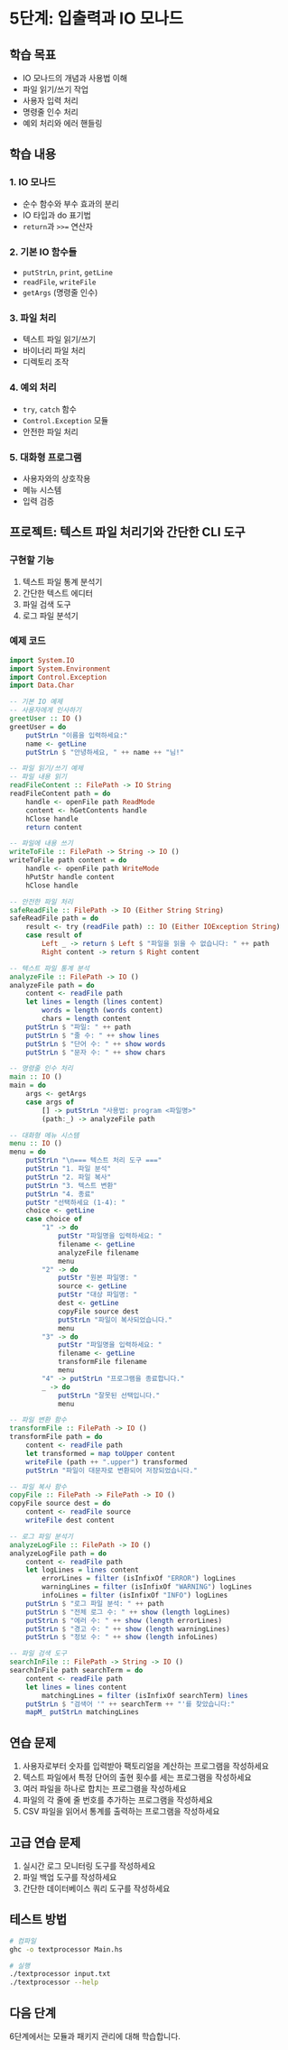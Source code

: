 # 5단계: 입출력과 IO 모나드

## 학습 목표
- IO 모나드의 개념과 사용법 이해
- 파일 읽기/쓰기 작업
- 사용자 입력 처리
- 명령줄 인수 처리
- 예외 처리와 에러 핸들링

## 학습 내용

### 1. IO 모나드
- 순수 함수와 부수 효과의 분리
- IO 타입과 do 표기법
- `return`과 `>>=` 연산자

### 2. 기본 IO 함수들
- `putStrLn`, `print`, `getLine`
- `readFile`, `writeFile`
- `getArgs` (명령줄 인수)

### 3. 파일 처리
- 텍스트 파일 읽기/쓰기
- 바이너리 파일 처리
- 디렉토리 조작

### 4. 예외 처리
- `try`, `catch` 함수
- `Control.Exception` 모듈
- 안전한 파일 처리

### 5. 대화형 프로그램
- 사용자와의 상호작용
- 메뉴 시스템
- 입력 검증

## 프로젝트: 텍스트 파일 처리기와 간단한 CLI 도구

### 구현할 기능
1. 텍스트 파일 통계 분석기
2. 간단한 텍스트 에디터
3. 파일 검색 도구
4. 로그 파일 분석기

### 예제 코드
```haskell
import System.IO
import System.Environment
import Control.Exception
import Data.Char

-- 기본 IO 예제
-- 사용자에게 인사하기
greetUser :: IO ()
greetUser = do
    putStrLn "이름을 입력하세요:"
    name <- getLine
    putStrLn $ "안녕하세요, " ++ name ++ "님!"

-- 파일 읽기/쓰기 예제
-- 파일 내용 읽기
readFileContent :: FilePath -> IO String
readFileContent path = do
    handle <- openFile path ReadMode
    content <- hGetContents handle
    hClose handle
    return content

-- 파일에 내용 쓰기
writeToFile :: FilePath -> String -> IO ()
writeToFile path content = do
    handle <- openFile path WriteMode
    hPutStr handle content
    hClose handle

-- 안전한 파일 처리
safeReadFile :: FilePath -> IO (Either String String)
safeReadFile path = do
    result <- try (readFile path) :: IO (Either IOException String)
    case result of
        Left _ -> return $ Left $ "파일을 읽을 수 없습니다: " ++ path
        Right content -> return $ Right content

-- 텍스트 파일 통계 분석
analyzeFile :: FilePath -> IO ()
analyzeFile path = do
    content <- readFile path
    let lines = length (lines content)
        words = length (words content)
        chars = length content
    putStrLn $ "파일: " ++ path
    putStrLn $ "줄 수: " ++ show lines
    putStrLn $ "단어 수: " ++ show words
    putStrLn $ "문자 수: " ++ show chars

-- 명령줄 인수 처리
main :: IO ()
main = do
    args <- getArgs
    case args of
        [] -> putStrLn "사용법: program <파일명>"
        (path:_) -> analyzeFile path

-- 대화형 메뉴 시스템
menu :: IO ()
menu = do
    putStrLn "\n=== 텍스트 처리 도구 ==="
    putStrLn "1. 파일 분석"
    putStrLn "2. 파일 복사"
    putStrLn "3. 텍스트 변환"
    putStrLn "4. 종료"
    putStr "선택하세요 (1-4): "
    choice <- getLine
    case choice of
        "1" -> do
            putStr "파일명을 입력하세요: "
            filename <- getLine
            analyzeFile filename
            menu
        "2" -> do
            putStr "원본 파일명: "
            source <- getLine
            putStr "대상 파일명: "
            dest <- getLine
            copyFile source dest
            putStrLn "파일이 복사되었습니다."
            menu
        "3" -> do
            putStr "파일명을 입력하세요: "
            filename <- getLine
            transformFile filename
            menu
        "4" -> putStrLn "프로그램을 종료합니다."
        _ -> do
            putStrLn "잘못된 선택입니다."
            menu

-- 파일 변환 함수
transformFile :: FilePath -> IO ()
transformFile path = do
    content <- readFile path
    let transformed = map toUpper content
    writeFile (path ++ ".upper") transformed
    putStrLn "파일이 대문자로 변환되어 저장되었습니다."

-- 파일 복사 함수
copyFile :: FilePath -> FilePath -> IO ()
copyFile source dest = do
    content <- readFile source
    writeFile dest content

-- 로그 파일 분석기
analyzeLogFile :: FilePath -> IO ()
analyzeLogFile path = do
    content <- readFile path
    let logLines = lines content
        errorLines = filter (isInfixOf "ERROR") logLines
        warningLines = filter (isInfixOf "WARNING") logLines
        infoLines = filter (isInfixOf "INFO") logLines
    putStrLn $ "로그 파일 분석: " ++ path
    putStrLn $ "전체 로그 수: " ++ show (length logLines)
    putStrLn $ "에러 수: " ++ show (length errorLines)
    putStrLn $ "경고 수: " ++ show (length warningLines)
    putStrLn $ "정보 수: " ++ show (length infoLines)

-- 파일 검색 도구
searchInFile :: FilePath -> String -> IO ()
searchInFile path searchTerm = do
    content <- readFile path
    let lines = lines content
        matchingLines = filter (isInfixOf searchTerm) lines
    putStrLn $ "검색어 '" ++ searchTerm ++ "'를 찾았습니다:"
    mapM_ putStrLn matchingLines
```

## 연습 문제
1. 사용자로부터 숫자를 입력받아 팩토리얼을 계산하는 프로그램을 작성하세요
2. 텍스트 파일에서 특정 단어의 출현 횟수를 세는 프로그램을 작성하세요
3. 여러 파일을 하나로 합치는 프로그램을 작성하세요
4. 파일의 각 줄에 줄 번호를 추가하는 프로그램을 작성하세요
5. CSV 파일을 읽어서 통계를 출력하는 프로그램을 작성하세요

## 고급 연습 문제
1. 실시간 로그 모니터링 도구를 작성하세요
2. 파일 백업 도구를 작성하세요
3. 간단한 데이터베이스 쿼리 도구를 작성하세요

## 테스트 방법
```bash
# 컴파일
ghc -o textprocessor Main.hs

# 실행
./textprocessor input.txt
./textprocessor --help
```

## 다음 단계
6단계에서는 모듈과 패키지 관리에 대해 학습합니다.
